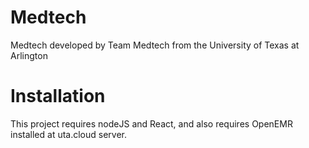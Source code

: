 # Medtech

Medtech developed by Team Medtech from the University of Texas at Arlington

# Installation

This project requires nodeJS and React, and also requires OpenEMR installed at uta.cloud server.
